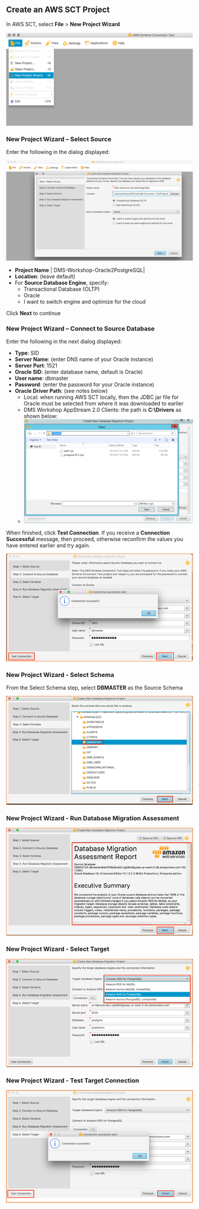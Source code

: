 ## Create an AWS SCT Project

In AWS SCT, select **File** > **New Project Wizard**

![AWS SCT New Project Wizard](images/step/aws_sct_new_project/init.png)

### New Project Wizard – Select Source

Enter the following in the dialog displayed:

![AWS SCT New Project Wizard - Step 1](images/step/aws_sct_new_project/dialog-step-1.png)

- **Project Name** | DMS-Workshop-Oracle2PostgreSQL|
- **Location**: (leave default)
- For **Source Database Engine**, specify:
    - Transactional Database (OLTP) 
    - Oracle
    - I want to switch engine and optimize for the cloud

Click **Next** to continue

### New Project Wizard – Connect to Source Database

Enter the following in the next dialog displayed:


- **Type**:	SID
- **Server Name**: (enter DNS name of your Oracle instance)
- **Server Port**: 1521
- **Oracle SID**: (enter database name, default is Oracle)
- **User name**: dbmaster
- **Password**: (enter the password for your Oracle instance)
- **Oracle Driver Path**: (see notes below)
    - Local: when running AWS SCT locally, then the JDBC jar file for Oracle must be selected from where it was downloaded to earlier
    - DMS Workshop AppStream 2.0 Clients: the path is **C:\\Drivers** as shown below: 
    - ![AWS SCT New Project Wizard - Driver Location on AppStream](images/step/aws_sct_new_project/appstream-jdbc-dir.png)

When finished, click **Test Connection**. If you receive a **Connection Successful** message, then proceed, otherwise reconfirm the values you have entered earlier and try again.

![AWS SCT New Project Wizard - Test Source Connection](images/step/aws_sct_new_project/test_connection_success.png)

### New Project Wizard - Select Schema

From the Select Schema step, select **DBMASTER** as the Source Schema

![AWS SCT New Project Wizard - Select Schema](images/step/aws_sct_new_project/select-schema.png)

### New Project Wizard - Run Database Migration Assessment

![AWS SCT New Project Wizard - Database Migration Assessment](images/step/aws_sct_new_project/run-dma.png)

### New Project Wizard - Select Target

![AWS SCT New Project Wizard - Select Target](images/step/aws_sct_new_project/select-target.png)

### New Project Wizard - Test Target Connection

![AWS SCT New Project Wizard - Test Target Connection](images/step/aws_sct_new_project/test-target-success.png)
